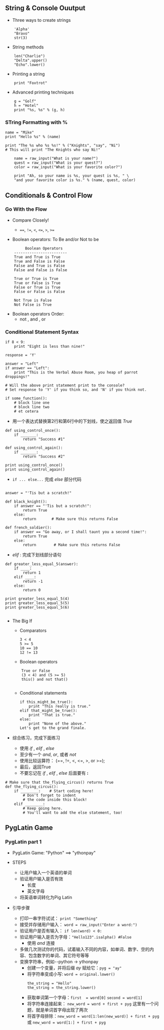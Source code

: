 ﻿
## String & Console Ouutput

* Three ways to create strings
```
    'Alpha'
    "Bravo"
    str(3)   

```
* String methods
```
    len("Charlie")
    "Delta".upper()
    "Echo".lower()
```

* Printing a string
```
    print "Foxtrot"
```
* Advanced printing techniques
```
    g = "Golf"
    h = "Hotel"
    print "%s, %s" % (g, h)
```


### STring Formatting with %

```
name = "Mike"
print "Hello %s" % (name)
```

```
print "The %s who %s %s!" % ("Knights", "say", "Ni")
# This will print "The Knights who say Ni!"

```

```
    name = raw_input("What is your name?")
    quest = raw_input("What is your quest?")
    color = raw_input("What is your favorite color?")

    print "Ah, so your name is %s, your quest is %s, " \
    "and your favorite color is %s." % (name, quest, color)

```



## Conditionals & Control Flow

### Go With the Flow

* Compare Closely!
    * `==`, `!=`, `<`, `<=`, `>`, `>=`

    
* Boolean operators: To Be and/or Not to be 

```
         Boolean Operators
    ------------------------      
    True and True is True
    True and False is False
    False and True is False
    False and False is False

    True or True is True
    True or False is True
    False or True is True
    False or False is False

    Not True is False
    Not False is True

```

* Boolean operators Order:
    * not , and , or
    
### Conditional Statement Syntax

```
if 8 < 9:
    print "Eight is less than nine!"
```

```
response = 'Y'

answer = "Left"
if answer == "Left":
    print "This is the Verbal Abuse Room, you heap of parrot droppings!"
    
# Will the above print statement print to the console?
# Set response to 'Y' if you think so, and 'N' if you think not.

```
```
if some_function():
    # block line one
    # block line two
    # et cetera

```


* 用一个表达式替换第2行和第6行中的下划线，使之返回值 *True*

```
def using_control_once():
    if _______:
        return "Success #1"

def using_control_again():
    if _______:
        return "Success #2"

print using_control_once()
print using_control_again()

```

* `if ... else...` 完成 *else* 部分代码
   

```

answer = "'Tis but a scratch!"

def black_knight():
    if answer == "'Tis but a scratch!":
        return True
    else:             
        return       # Make sure this returns False

def french_soldier():
    if answer == "Go away, or I shall taunt you a second time!":
        return True
    else:             
        return        # Make sure this returns False
```

*  *elif* : 完成下划线部分语句
```
def greater_less_equal_5(answer):
    if ____:
        return 1
    elif ____:          
        return -1
    else:
        return 0
        
print greater_less_equal_5(4)
print greater_less_equal_5(5)
print greater_less_equal_5(6)


```

* The Big If

    * Comparators
        ```
        3 < 4
        5 >= 5
        10 == 10
        12 != 13
        ```
    * Boolean operators
    ```
        True or False 
        (3 < 4) and (5 >= 5)
        this() and not that()
    
    
    ```

    * Conditional statements
        ```
        if this_might_be_true():
            print "This really is true."
        elif that_might_be_true():
            print "That is true."
        else:
            print "None of the above."
        Let's get to the grand finale.
        ```
        
* 综合练习，完成下面练习
    * 使用 *if* ,  *elif* , *else*
    * 至少有一个 *and*, *or*, 或者 *not*
    * 使用比较运算符： (==, !=, <, <=, >, or >=);
    * 最后，返回True
    * 不要忘记在 *if* , *elif* , *else* 后面要有 **:**

```
# Make sure that the_flying_circus() returns True
def the_flying_circus():
    if ________:    # Start coding here!
        # Don't forget to indent
        # the code inside this block!
    elif ________:
        # Keep going here.
        # You'll want to add the else statement, too!

```

## PygLatin Game

### PygLatin part 1
* PygLatin Game:  "Python" ==> "ythonpay"

* STEPS
    * 让用户输入一个英语的单词
    * 验证用户输入是否有效
        * 长度
        * 英文字母
    * 将英语单词转化为Pig Latin
    
* 引导步骤
    * 打印一串字符试试： `print "Something"`
    * 接受并存储用户输入： `word = raw_input("Enter a word:")`
    * 验证用户是否有输入： `if len(word) < 0:`
    * 验证用户输入是否为字母：`"Hello123".isalpha() #False` 
        * 使用 *and* 连接
    * 多做几次测试你的代码，试着输入不同的内容，如单词、数字、空的内容、包含数字的单词、其它符号等等
    * 变换字符串，例如--python -> ythonpay
        * 创建一个变量，并将后缀 *ay* 赋给它：`pyg = "ay"`
        * 将字符串变成小写: `word = original.lower()`   
            ```
            the_string = "Hello"
            the_string = the_string.lower()
            ```
        * 获取单词第一个字母：`first  = word[0]` `second = word[1]`
        * 将字符串连接起来： `new_word = word + first + pyg`  这里有一个问题，就是单词首字母出现了两次
        * 将首字母排除：`new_word = word[1:len(new_word)] + first + pyg`
            或 `new_word = word[1:] + first + pyg`
            
        
    